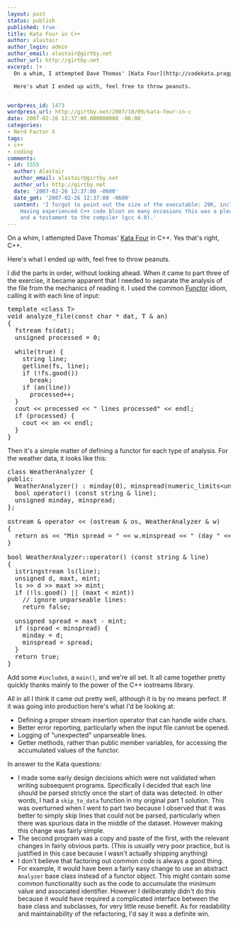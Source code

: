 ```yaml
---
layout: post
status: publish
published: true
title: Kata Four in C++
author: alastair
author_login: admin
author_email: alastair@girtby.net
author_url: http://girtby.net
excerpt: |+
  On a whim, I attempted Dave Thomas' [Kata Four](http://codekata.pragprog.com/2007/01/kata_four_data_.html) in C++. Yes that's right, C++.

  Here's what I ended up with, feel free to throw peanuts.


wordpress_id: 1473
wordpress_url: http://girtby.net/2007/10/09/kata-four-in-c
date: 2007-02-26 12:37:00.000000000 -06:00
categories:
- Nerd Factor X
tags:
- c++
- coding
comments:
- id: 1555
  author: Alastair
  author_email: alastair@girtby.net
  author_url: http://girtby.net
  date: '2007-02-26 12:37:00 -0600'
  date_gmt: '2007-02-26 12:37:00 -0600'
  content: 'I forgot to point out the size of the executable: 29K, including symbols.
    Having experienced C++ code bloat on many occasions this was a pleasant surprise
    and a testament to the compiler (gcc 4.0).'
---
```

On a whim, I attempted Dave Thomas' [Kata Four](http://codekata.pragprog.com/2007/01/kata_four_data_.html) in C++. Yes that's right, C++.

Here's what I ended up with, feel free to throw peanuts.


<a id="more"></a><a id="more-1473"></a>

I did the parts in order, without looking ahead. When it came to part three of the exercise, it became apparent that I needed to separate the analysis of the file from the mechanics of reading it. I used the common [Functor](http://en.wikipedia.org/wiki/Function_object) idiom, calling it with each line of input:

<pre class="htmlize">
<span class="keyword">template</span> &lt;<span class="keyword">class</span> <span class="type">T</span>&gt;
<span class="type">void</span> <span class="function-name">analyze_file</span>(<span class="keyword">const</span> <span class="type">char</span> * <span class="variable-name">dat</span>, <span class="type">T</span> &amp; <span class="variable-name">an</span>)
{
  <span class="type">fstream</span> <span class="variable-name">fs</span>(dat);
  <span class="type">unsigned</span> <span class="variable-name">processed</span> = 0;

  <span class="keyword">while</span>(<span class="constant">true</span>) {
    <span class="type">string</span> <span class="variable-name">line</span>;
    getline(fs, line);
    <span class="keyword">if</span> (<span class="negation-char">!</span>fs.good())
      <span class="keyword">break</span>;
    <span class="keyword">if</span> (an(line))
      processed++;
  }
  cout &lt;&lt; processed &lt;&lt; <span class="string">" lines processed"</span> &lt;&lt; endl;
  <span class="keyword">if</span> (processed) {
    cout &lt;&lt; an &lt;&lt; endl;
  }
}
</pre>

Then it's a simple matter of defining a functor for each type of analysis. For the weather data, it looks like this:

<pre class="htmlize">
<span class="keyword">class</span> <span class="type">WeatherAnalyzer</span> {
<span class="keyword">public</span>:
  <span class="function-name">WeatherAnalyzer</span>() : minday(0), minspread(<span class="constant">numeric_limits</span>&lt;<span class="type">unsigned</span>&gt;::max()) {}
  <span class="type">bool</span> <span class="keyword">operator</span><span class="function-name">()</span> (<span class="keyword">const</span> <span class="type">string</span> &amp; <span class="variable-name">line</span>);
  <span class="type">unsigned</span> <span class="variable-name">minday</span>, <span class="variable-name">minspread</span>;
};

<span class="type">ostream</span> &amp; <span class="keyword">operator</span> <span class="function-name">&lt;&lt;</span> (<span class="type">ostream</span> &amp; <span class="variable-name">os</span>, <span class="type">WeatherAnalyzer</span> &amp; <span class="variable-name">w</span>)
{
  <span class="keyword">return</span> os &lt;&lt; <span class="string">"Min spread = "</span> &lt;&lt; w.minspread &lt;&lt; <span class="string">" (day "</span> &lt;&lt; w.minday &lt;&lt; <span class="string">")"</span>;
}

<span class="type">bool</span> <span class="constant">WeatherAnalyzer</span>::<span class="keyword">operator</span><span class="function-name">()</span> (<span class="keyword">const</span> <span class="type">string</span> &amp; <span class="variable-name">line</span>)
{
  <span class="type">istringstream</span> <span class="variable-name">ls</span>(line);
  <span class="type">unsigned</span> <span class="variable-name">d</span>, <span class="variable-name">maxt</span>, <span class="variable-name">mint</span>;
  ls &gt;&gt; d &gt;&gt; maxt &gt;&gt; mint;
  <span class="keyword">if</span> (<span class="negation-char">!</span>ls.good() || (maxt &lt; mint))
    <span class="comment-delimiter">// </span><span class="comment">ignore unparseable lines:
</span>    <span class="keyword">return</span> <span class="constant">false</span>;

  <span class="type">unsigned</span> <span class="variable-name">spread</span> = maxt - mint;
  <span class="keyword">if</span> (spread &lt; minspread) {
    minday = d;
    minspread = spread;
  }
  <span class="keyword">return</span> <span class="constant">true</span>;
}</pre>


Add some `#include`s, a `main()`, and we're all set. It all came together pretty quickly thanks mainly to the power of the C++ iostreams library.

All in all I think it came out pretty well, although it is by no means perfect. If it was going into production here's what I'd be looking at:

 * Defining a proper stream insertion operator that can handle wide chars.
 * Better error reporting, particularly when the input file cannot be opened.
 * Logging of "unexpected" unparseable lines.
 * Getter methods, rather than public member variables, for accessing the accumulated values of the functor.

In answer to the Kata questions:

 * I made some early design decisions which were not validated when writing subsequent programs. Specifically I decided that each line should be parsed strictly once the start of data was detected. In other words, I had a `skip_to_data` function in my original part 1 solution. This was overturned when I went to part two because I observed that it was better to simply skip lines that could not be parsed, particularly when there was spurious data in the middle of the dataset. However making this change was fairly simple.
 * The second program was a copy and paste of the first, with the relevant changes in fairly obvious parts. (This is usually very poor practice, but is justified in this case because I wasn't actually shipping anything)
 * I don't believe that factoring out common code is always a good thing. For example, it would have been a fairly easy change to use an abstract `Analyzer` base class instead of a functor object. This might contain some common functionality such as the code to accumulate the minimum value and associated identifier. However I deliberately didn't do this because it would have required a complicated interface between the base class and subclasses, for very little reuse benefit. As for readability and maintainability of the refactoring, I'd say it was a definite win.
